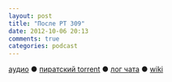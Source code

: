 ```yaml
---
layout: post
title: "После РT 309"
date: 2012-10-06 20:13
comments: true
categories: podcast
---
```

[аудио](http://cdn.radio-t.com/rt309post.mp3) ● [пиратский torrent](http://pirates.radio-t.com/torrents/rt309post.mp3.torrent) ● [лог чата](http://chat.radio-t.com/logs/radio-t-309.html) ● [wiki](http://wiki.radio-t.com/%D0%9F%D0%BE%D1%81%D0%BB%D0%B5_%D0%A0%D0%A2_309) <audio src="http://cdn.radio-t.com/rt309post.mp3" preload="none">
